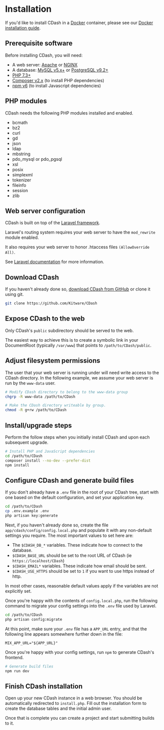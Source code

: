 # Installation

If you'd like to install CDash in a [Docker](https://www.docker.com) container, please see our
[Docker installation guide](docker.md).

## Prerequisite software

Before installing CDash, you will need:

- A web server: [Apache](https://httpd.apache.org) or [NGINX](https://www.nginx.com)
- A database: [MySQL v5.x+](https://www.mysql.com) or [PostgreSQL v9.2+](https://www.postgresql.org)
- [PHP 7.3+](https://www.php.net)
- [Composer v2.x](https://getcomposer.org) (to install PHP dependencies)
- [npm v6](https://www.npmjs.com/) (to install Javascript dependencies)

## PHP modules

CDash needs the following PHP modules installed and enabled.

- bcmath
- bz2
- curl
- gd
- json
- ldap
- mbstring
- pdo_mysql or pdo_pgsql
- xsl
- posix
- simplexml
- tokenizer
- fileinfo
- session
- zlib

## Web server configuration

CDash is built on top of the [Laravel framework](https://laravel.com).

Laravel's routing system requires your web server to have the `mod_rewrite` module enabled.

It also requires your web server to honor .htaccess files `(AllowOverride All)`.

See [Laravel documentation](https://laravel.com/docs/6.x/installation#pretty-urls) for more information.

## Download CDash

If you haven't already done so, [download CDash from GitHub](https://github.com/Kitware/CDash/releases) or clone it using git.

```bash
git clone https://github.com/Kitware/CDash
```

## Expose CDash to the web

Only CDash's `public` subdirectory should be served to the web.

The easiest way to achieve this is to create a symbolic link in your DocumentRoot
(typically `/var/www`) that points to `/path/to/CDash/public`.

## Adjust filesystem permissions

The user that your web server is running under will need write access to the CDash directory.
In the following example, we assume your web server is run by the `www-data` user.

```bash
# Modify CDash directory to belong to the www-data group
chgrp -R www-data /path/to/CDash

# Make the CDash directory writeable by group.
chmod -R g+rw /path/to/CDash
```

## Install/upgrade steps

Perform the follow steps when you initially install CDash and upon each subsequent upgrade.

```bash
# Install PHP and JavaScript dependencies
cd /path/to/CDash
composer install --no-dev --prefer-dist
npm install
```

## Configure CDash and generate build files

If you don't already have a `.env` file in the root of your CDash tree, start with
one based on the default configuration, and set your application key.

```bash
cd /path/to/CDash
cp .env.example .env
php artisan key:generate
```

Next, if you haven't already done so, create the file `app/cdash/config/config.local.php`
and populate it with any non-default settings you require. The most important values
to set here are:

* The `$CDASH_DB_*` variables. These indicate how to connect to the database.
* `$CDASH_BASE_URL` should be set to the root URL of CDash (ie `https://localhost/CDash`)
* `$CDASH_EMAIL*` variables. These indicate how email should be sent.
* `$CDASH_USE_HTTPS` should be set to `1` if you want to use https instead of http.

In most other cases, reasonable default values apply if the variables are not explicitly set.

Once you're happy with the contents of `config.local.php`, run the following command to migrate
your config settings into the `.env` file used by Laravel.

```bash
cd /path/to/CDash
php artisan config:migrate
```

At this point, make sure your `.env` file has a `APP_URL` entry, and that the following line
appears somewhere further down in the file:
```
MIX_APP_URL="${APP_URL}"
```

Once you're happy with your config settings, run `npm` to generate CDash's frontend.

```bash
# Generate build files
npm run dev
```

## Finish CDash installation

Open up your new CDash instance in a web browser. You should be automatically
redirected to `install.php`. Fill out the installation form to create the
database tables and the initial admin user.

Once that is complete you can create a project and start submitting builds to it.
